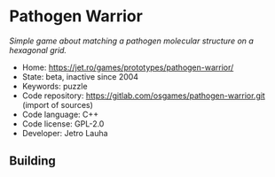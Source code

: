 # Pathogen Warrior

_Simple game about matching a pathogen molecular structure on a hexagonal grid._

- Home: https://jet.ro/games/prototypes/pathogen-warrior/
- State: beta, inactive since 2004
- Keywords: puzzle
- Code repository: https://gitlab.com/osgames/pathogen-warrior.git (import of sources)
- Code language: C++
- Code license: GPL-2.0
- Developer: Jetro Lauha

## Building
